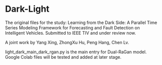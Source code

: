 # Dark-Light
The original files for the study: Learning from the Dark Side: A Parallel Time Series Modeling Framework for Forecasting and Fault Detection on Intelligent Vehicles. Submitted to IEEE TIV and under review now. 

A joint work by Yang Xing, ZhongXu Hu, Peng Hang, Chen Lv. 

light_dark_main_dark_rgan.py is the main entry for Dual-RaGan model. Google Colab files will be tested and added at later stage.
